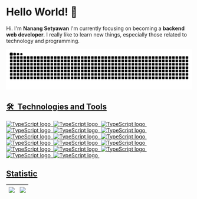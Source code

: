 # Hello World! 👋


Hi. I'm **Nanang Setyawan** I'm currently focusing on becoming a **backend web developer**. I really like to learn new things, especially those related to technology and programming.

<!-- ![Snake animation](https://github.com/NangStywn/NangStywn/blob/output/github-user-contribution.svg) -->
<a href="#"> <img src="https://github.com/GuillaumeFalourd/GuillaumeFalourd/blob/output/github-contribution-grid-snake.svg"/>
  
  
## 🛠  Technologies and Tools

  <img src="https://img.shields.io/badge/HTML5-E34F26?logo=html5&logoColor=white" alt="TypeScript logo" title="TypeScript" height="25" />&nbsp;
  <img src="https://img.shields.io/badge/CSS-1572B6?logo=css3&logoColor=ff" alt="TypeScript logo" title="TypeScript" height="25" />&nbsp;
  <img src="https://img.shields.io/badge/Bootstrap-7952B3?logo=bootstrap&logoColor=white" alt="TypeScript logo" title="TypeScript" height="25" />&nbsp;
  <img src="https://img.shields.io/badge/JavaScript-F7DF1E?logo=JavaScript&logoColor=white" alt="TypeScript logo" title="TypeScript" height="25" />&nbsp;
  <img src="https://img.shields.io/badge/PHP-777BB4?logo=php&logoColor=white" alt="TypeScript logo" title="TypeScript" height="25" />&nbsp;
  <img src="https://img.shields.io/badge/Laravel-FF2D20?logo=laravel&logoColor=white" alt="TypeScript logo" title="TypeScript" height="25" />&nbsp;
  <img src="https://img.shields.io/badge/jQuery-0769AD?logo=jquery&logoColor=white" alt="TypeScript logo" title="TypeScript" height="25" />&nbsp;
  <img src="https://img.shields.io/badge/Node.js-339933?logo=node.js&logoColor=white" alt="TypeScript logo" title="TypeScript" height="25" />&nbsp;
  <img src="https://img.shields.io/badge/NPM-CB3837?logo=npm&logoColor=white" alt="TypeScript logo" title="TypeScript" height="25" />&nbsp;
  <img src="https://img.shields.io/badge/Express-000000?logo=express&logoColor=white" alt="TypeScript logo" title="TypeScript" height="25" />&nbsp;
  <img src="https://img.shields.io/badge/Docker-2496ED?logo=docker&logoColor=white" alt="TypeScript logo" title="TypeScript" height="25" />&nbsp;
  <img src="https://img.shields.io/badge/Heroku-430098?logo=heroku&logoColor=white" alt="TypeScript logo" title="TypeScript" height="25" />&nbsp;
  <img src="https://img.shields.io/badge/GitHub-181717?logo=github&logoColor=white" alt="TypeScript logo" title="TypeScript" height="25" />&nbsp;
  <img src="https://img.shields.io/badge/VScode-007ACC?logo=visual-studio-code&logoColor=white" alt="TypeScript logo" title="TypeScript" height="25" />&nbsp;
  <img src="https://img.shields.io/badge/MySQL-4479A1?logo=mysql&logoColor=white" alt="TypeScript logo" title="TypeScript" height="25" />&nbsp;
  <img src="https://img.shields.io/badge/MongoDB-47A248?logo=mongodb&logoColor=white" alt="TypeScript logo" title="TypeScript" height="25" />&nbsp;
  <img src="https://img.shields.io/badge/PostgreSQL-4479A1?logo=postgresql&logoColor=white" alt="TypeScript logo" title="TypeScript" height="25" />&nbsp;

## Statistic

| <a href="#"><img align="center" src="https://github-readme-stats.vercel.app/api?username=NangStywn&show_icons=true&include_all_commits=true&theme=radical&hide_border=true"/></a> | <a href="#"><img align="center" src="https://github-readme-stats.vercel.app/api/top-langs/?username=NangStywn&layout=compact&theme=radical&hide_border=true" /></a> |
| ------------- | ------------- |



